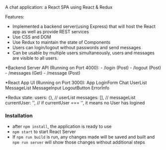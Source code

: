 A chat application: a React SPA using React & Redux

Features:
* Implemented a backend server(using Express) that will host the React app as well as provide REST services
* Use CSS and DOM
* Use Redux to maintain the state of Components
* Users can login/logout without passwords and send messages
* Can be usable by multiple users simultaneously, users and messages are visible to all users.

*Backend Server API (Running on Port 4000):
    - /login (Post)
    - /logout (Post)
    - /messages (Get)
    - /message (Post)

*React App UI (Running on Port 3000):
App
    LoginForm
    Chat
        UserList
        MessageList
        MessageInput
        LogoutButton
    ErrorInfo

*Redux state:
    users: {},  // userList
    messages: [], // messageList
    currentUser: '', // if currentUser === '', it means no User has logined


### Installation
* after `npm install`, the application is ready to use
* `npm start` to start React Server
* If `npm run build` is run, any changes made will be saved and built and `npm run server` will show those changes without additional steps

